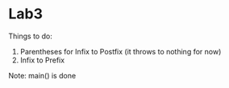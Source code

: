 # Lab3

Things to do:
1. Parentheses for Infix to Postfix (it throws to nothing for now)
2. Infix to Prefix

Note: main() is done
